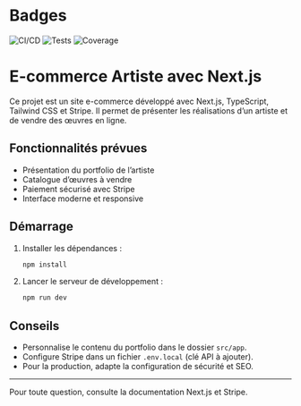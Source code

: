 # Badges
![CI/CD](https://github.com/ujju16/legrandbazard/actions/workflows/ci-cd.yml/badge.svg)
![Tests](https://img.shields.io/badge/tests-passing-brightgreen)
![Coverage](https://img.shields.io/badge/coverage-100%25-brightgreen)

# E-commerce Artiste avec Next.js

Ce projet est un site e-commerce développé avec Next.js, TypeScript, Tailwind CSS et Stripe. Il permet de présenter les réalisations d’un artiste et de vendre des œuvres en ligne.

## Fonctionnalités prévues
- Présentation du portfolio de l’artiste
- Catalogue d’œuvres à vendre
- Paiement sécurisé avec Stripe
- Interface moderne et responsive

## Démarrage

1. Installer les dépendances :
   ```bash
   npm install
   ```
2. Lancer le serveur de développement :
   ```bash
   npm run dev
   ```

## Conseils
- Personnalise le contenu du portfolio dans le dossier `src/app`.
- Configure Stripe dans un fichier `.env.local` (clé API à ajouter).
- Pour la production, adapte la configuration de sécurité et SEO.

---

Pour toute question, consulte la documentation Next.js et Stripe.
